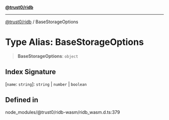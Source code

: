 [**@trust0/ridb**](../README.md)

***

[@trust0/ridb](../README.md) / BaseStorageOptions

# Type Alias: BaseStorageOptions

> **BaseStorageOptions**: `object`

## Index Signature

 \[`name`: `string`\]: `string` \| `number` \| `boolean`

## Defined in

node\_modules/@trust0/ridb-wasm/ridb\_wasm.d.ts:379
